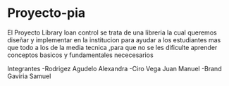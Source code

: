 # Proyecto-pia
El Proyecto Library loan control se trata de una libreria la cual queremos diseñar y implementar en la institucion para ayudar a los estudiantes mas que todo a los de la media tecnica ,para que no se les dificulte aprender conceptos basicos y fundamentales nececesarios

Integrantes
-Rodrigez Agudelo Alexandra
-Ciro Vega Juan Manuel
-Brand Gaviria Samuel
